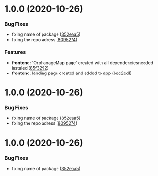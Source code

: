 # 1.0.0 (2020-10-26)


### Bug Fixes

* fixing name of package ([352eaa5](https://github.com/ljnferreira/nextLevelWeek-3/commit/352eaa5a858ac171ed4d1fe4a51ee1376c97ee25))
* fixing the repo adress ([8095274](https://github.com/ljnferreira/nextLevelWeek-3/commit/80952740f820fcd077f5c083305289aab53c6441))


### Features

* **frontend:** 'OrphanageMap page' created with all dependenciesneeded instaled ([85f3292](https://github.com/ljnferreira/nextLevelWeek-3/commit/85f32924aeefac45109acf8465f4d3c63b93a5d8))
* **frontend:** landing page created and added to app ([bec2ed1](https://github.com/ljnferreira/nextLevelWeek-3/commit/bec2ed157ed05298e17933cb1368537aa7803b02))

# 1.0.0 (2020-10-26)


### Bug Fixes

* fixing name of package ([352eaa5](https://github.com/ljnferreira/nextLevelWeek-3/commit/352eaa5a858ac171ed4d1fe4a51ee1376c97ee25))
* fixing the repo adress ([8095274](https://github.com/ljnferreira/nextLevelWeek-3/commit/80952740f820fcd077f5c083305289aab53c6441))

# 1.0.0 (2020-10-26)


### Bug Fixes

* fixing name of package ([352eaa5](https://github.com/ljnferreira/nextLevelWeek-3/commit/352eaa5a858ac171ed4d1fe4a51ee1376c97ee25))
